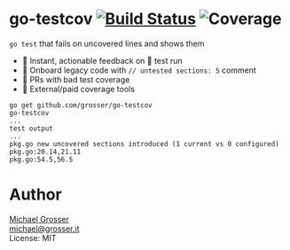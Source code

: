 # go-testcov [![Build Status](https://travis-ci.com/grosser/go-testcov.png)](https://travis-ci.com/grosser/go-testcov) ![Coverage](https://img.shields.io/badge/Coverage-100%25-green.svg)

`go test` that fails on uncovered lines and shows them

 - 🎉 Instant, actionable feedback on 💚 test run
 - 🎉 Onboard legacy code with `// untested sections: 5` comment
 - 🚫 PRs with bad test coverage
 - 🚫 External/paid coverage tools

```
go get github.com/grosser/go-testcov
go-testcov
...
test output
...
pkg.go new uncovered sections introduced (1 current vs 0 configured)
pkg.go:20.14,21.11
pkg.go:54.5,56.5
```

Author
======
[Michael Grosser](http://grosser.it)<br/>
michael@grosser.it<br/>
License: MIT<br/>
